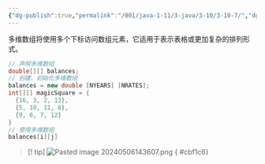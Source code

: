```yaml
---
{"dg-publish":true,"permalink":"/001/java-1-11/3-java/3-10/3-10-7/","dgPassFrontmatter":true,"created":"2024-05-06T14:31:58.526+08:00","updated":"2024-06-01T10:45:03.452+08:00"}
---
```


多维数组将使用多个下标访问数组元素，它适用于表示表格或更加复杂的排列形式。

```java
// 声明多维数组
double[][] balances;
// 创建、初始化多维数组
balances = new double [NYEARS] [NRATES];
int[][] magicSquare = {
  {16, 3, 2, 13},
  {5, 10, 11, 8},
  {9, 6, 7, 12}
}
// 使用多维数组
balances[i][j]
```

>[! tip]
>![Pasted image 20240506143607.png](/img/user/$/$Sys999%20Attachment/Pasted%20image%2020240506143607.png)
{ #cbf1c6}



